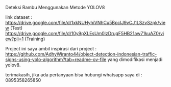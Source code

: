 Deteksi Rambu Menggunakan Metode YOLOV8 

link dataset :
https://drive.google.com/file/d/1xkNUHyhiVNhCu5BpclJ9vCJ1LSzvSzpk/view (Test)
https://drive.google.com/file/d/10y9pXLEsUm0lzDrugF5HB21aw71kuAZ0/view?pli=1 (Training)

Project ini saya ambil inspirasi dari project : https://github.com/AdhyWiranto44/object-detection-indonesian-traffic-signs-using-yolo-algorithm?tab=readme-ov-file
yang dimodifikasi menjadi yolov8.

terimakasih, jika ada pertanyaan bisa hubungi whatsapp saya di : 0895358265850
